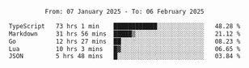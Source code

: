 <div align="center">
<p style="text-align: center;">
<!--START_SECTION:waka-->

```txt
From: 07 January 2025 - To: 06 February 2025

TypeScript   73 hrs 1 min    ████████████░░░░░░░░░░░░░   48.28 %
Markdown     31 hrs 56 mins  █████▒░░░░░░░░░░░░░░░░░░░   21.12 %
Go           12 hrs 27 mins  ██░░░░░░░░░░░░░░░░░░░░░░░   08.23 %
Lua          10 hrs 3 mins   █▓░░░░░░░░░░░░░░░░░░░░░░░   06.65 %
JSON         5 hrs 48 mins   █░░░░░░░░░░░░░░░░░░░░░░░░   03.84 %
```

<!--END_SECTION:waka-->
</p>
</div>
